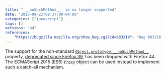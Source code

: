```yaml
---
title: "`__noSuchMethod__` is no longer supported"
date: "2015-09-22T09:37:00-04:00"
categories: ["javascript"]
tags: []
versions: "44"
references:
    "https://bugzilla.mozilla.org/show_bug.cgi?id=683218": "Bug 683218 - can we remove __noSuchMethod__, use proxies instead?"
---
```

The support for the non-standard [`Object.prototype.__noSuchMethod__`](https://developer.mozilla.org/en-US/docs/Web/JavaScript/Reference/Global_Objects/Object/noSuchMethod) property, [deprecated since Firefox 39](https://www.fxsitecompat.com/en-US/docs/2015/nosuchmethod-has-been-deprecated/), has been dropped with Firefox 44. The ECMAScript 2015 (ES6) [`Proxy`](https://developer.mozilla.org/en-US/docs/Web/JavaScript/Reference/Global_Objects/Proxy) object can be used instead to implement such a catch-all mechanism.
